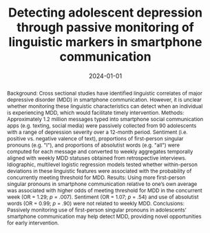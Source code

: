 ---
# Documentation: https://wowchemy.com/docs/managing-content/

title: 'Detecting adolescent depression through passive monitoring of linguistic markers in smartphone communication'
subtitle: ''
summary: ''
authors:
- Carter J. Funkhouser
- Esha Trivedi
- Lilian Y. Li
- Fiona Helgren
- Emily Zhang
- Aishwarya Shritharan
- Rachel A. Cherner
- David Pagliaccio
- Katherine Durham
- Mia Kyler
- Trinity C. Tse
- Savannah N. Buchanan
- Nicholas B. Allen
- Stewart A. Shankman
- Randy P. Auerbach
tags: ["adolescence", "depression", "e-health", "language", "longitudinal studies"]
categories: []
date: '2024-01-01'
lastmod: '2024-01-02T15:57:35-06:00'
featured: true
draft: false

# Featured image
# To use, add an image named `featured.jpg/png` to your page's folder.
# Focal points: Smart, Center, TopLeft, Top, TopRight, Left, Right, BottomLeft, Bottom, BottomRight.
image:
  caption: 'Lagged, within-person effects of  first-person singular pronoun usage in a prior week (week *t* - 1, week *t* - 2, etc.) on MDD risk this
week (week *t*)'
  focal_point: ''
  preview_only: false

# Projects (optional).
#   Associate this post with one or more of your projects.
#   Simply enter your project's folder or file name without extension.
#   E.g. `projects = ["internal-project"]` references `content/project/deep-learning/index.md`.
#   Otherwise, set `projects = []`.
projects: []
publishDate: '2024-01-01T21:57:35.511467Z'
publication_types:
- '2'
abstract: 'Background: Cross sectional studies have identified linguistic correlates of major depressive disorder (MDD) in smartphone communication. However, it is unclear whether monitoring these linguistic characteristics can detect when an individual is experiencing MDD, which would facilitate timely intervention.

Methods: Approximately 1.2 million messages typed into smartphone social communication apps (e.g. texting, social media) were passively collected from 90 adolescents with a range of depression severity over a 12-month period. Sentiment (i.e. positive vs. negative valence of text), proportions of first-person singular pronouns (e.g. "I"), and proportions of absolutist words (e.g. "all") were computed for each message and converted to weekly aggregates temporally aligned with weekly MDD statuses obtained from retrospective interviews. Idiographic, multilevel logistic regression models tested whether within-person deviations in these linguistic features were associated with the probability of concurrently meeting threshold for MDD.

Results: Using more first-person singular pronouns in smartphone communication relative to one’s own average was associated with higher odds of meeting threshold for MDD in the concurrent week (OR = 1.29; *p* = .007). Sentiment (OR = 1.07; *p* = .54) and use of absolutist words (OR = 0.99; *p* = .90) were not related to weekly MDD.

Conclusions: Passively monitoring use of first-person singular pronouns in adolescents’ smartphone communication may help detect MDD, providing novel opportunities for early intervention.'
publication: '*Journal of Child Psychology and Psychiatry*'
url_pdf: publication/funkhouser-2024-JCPP/Funkhouser_2024_JCPP.pdf
url_preprint: https://doi.org/10.31234/osf.io/cy7v4
url_code: https://osf.io/paqj8/
url_poster: publication/funkhouser-2024-JCPP/Funkhouser_SOBP2023poster.pdf
doi: 10.1111/jcpp.13931
links: 
- name: Pubmed
  url: https://pubmed.ncbi.nlm.nih.gov/38098445/


---